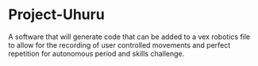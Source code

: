 # Project-Uhuru
A software that will generate code that can be added to a vex robotics file to allow for the recording of user controlled movements and perfect repetition for autonomous period and skills challenge.
